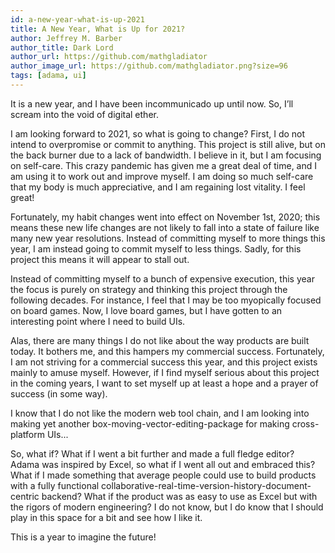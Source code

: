 ```yaml
---
id: a-new-year-what-is-up-2021
title: A New Year, What is Up for 2021?
author: Jeffrey M. Barber
author_title: Dark Lord
author_url: https://github.com/mathgladiator
author_image_url: https://github.com/mathgladiator.png?size=96
tags: [adama, ui]
---
```


It is a new year, and I have been incommunicado up until now. So, I’ll scream into the void of digital ether.

I am looking forward to 2021, so what is going to change? First, I do not intend to overpromise or commit to anything. This project is still alive, but on the back burner due to a lack of bandwidth. I believe in it, but I am focusing on self-care. This crazy pandemic has given me a great deal of time, and I am using it to work out and improve myself. I am doing so much self-care that my body is much appreciative, and I am regaining lost vitality. I feel great!

Fortunately, my habit changes went into effect on November 1st, 2020; this means these new life changes are not likely to fall into a state of failure like many new year resolutions. Instead of committing myself to more things this year, I am instead going to commit myself to less things. Sadly, for this project this means 
it will appear to stall out.

Instead of committing myself to a bunch of expensive execution, this year the focus is purely on strategy and thinking this project through the following decades. For instance, I feel that I may be too myopically focused on board games. Now, I love board games, but I have gotten to an interesting point where I need to build UIs.

Alas, there are many things I do not like about the way products are built today. It bothers me, and this hampers my commercial success. Fortunately, I am not striving for a commercial success this year, and this project exists mainly to amuse myself. However, if I find myself serious about this project in the coming years, I want to set myself up at least a hope and a prayer of success (in some way).

I know that I do not like the modern web tool chain, and I am looking into making yet another box-moving-vector-editing-package for making cross-platform UIs... 

So, what if? What if I went a bit further and made a full fledge editor? Adama was inspired by Excel, so what if I went all out and embraced this? What if I made something that average people could use to build products with a fully functional collaborative-real-time-version-history-document-centric backend? What if the product was as easy to use as Excel but with the rigors of modern engineering? I do not know, but I do know that I should play in this space for a bit and see how I like it.

This is a year to imagine the future!
